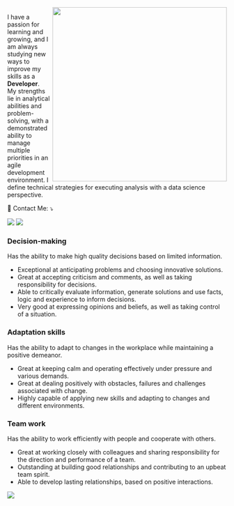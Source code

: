 <img src="https://raw.githubusercontent.com/MicaelliMedeiros/micaellimedeiros/master/image/computer-illustration.png" min-width="400px" max-width="400px" width="400px" align="right">

<p align="left"> 
  I have a passion for learning and growing, and I am always studying new ways to improve my skills as a <strong>Developer</strong>.<br>
  My strengths lie in analytical abilities and problem-solving, with a demonstrated ability to manage multiple priorities in an agile development environment.
  I define technical strategies for executing analysis with a data science perspective.

</p>

<p align="left">
  💌 Contact Me: ⤵️
</p>

<p align="left">
  <a href="#" alt="Gmail">
  <img src="https://img.shields.io/badge/-Gmail-FF0000?style=flat-square&labelColor=FF0000&logo=gmail&logoColor=white&link=[https://mail.google.com/mail/u/thaysazille@gmail.com]" /></a>

  <a href="#" alt="LinkedIn">
  <img src="https://img.shields.io/badge/-Linkedin-0e76a8?style=flat-square&logo=Linkedin&logoColor=white&link=[LINK-DO-SEU-LINKEDIN](https://www.linkedin.com/in/thaysazille/)" /></a>
</p>

### Decision-making
Has the ability to make high quality decisions based on limited information.
- Exceptional at anticipating problems and choosing innovative solutions.
- Great at accepting criticism and comments, as well as taking responsibility for decisions.
- Able to critically evaluate information, generate solutions and use facts, logic and experience to inform decisions.
- Very good at expressing opinions and beliefs, as well as taking control of a situation.

### Adaptation skills
Has the ability to adapt to changes in the workplace while maintaining a positive demeanor.
- Great at keeping calm and operating effectively under pressure and various demands.
- Great at dealing positively with obstacles, failures and challenges associated with change.
- Highly capable of applying new skills and adapting to changes and different environments.

### Team work
Has the ability to work efficiently with people and cooperate with others.
- Great at working closely with colleagues and sharing responsibility for the direction and performance of a team.
- Outstanding at building good relationships and contributing to an upbeat team spirit.
- Able to develop lasting relationships, based on positive interactions.

![](https://komarev.com/ghpvc/?username=ThaysaZille&color=blueviolet&style=plastic)


<!--
**ThaysaZille/ThaysaZille** is a ✨ _special_ ✨ repository because its `README.md` (this file) appears on your GitHub profile.

Here are some ideas to get you started:

- 🔭 I’m currently working on ...
- 🌱 I’m currently learning ...
- 👯 I’m looking to collaborate on ...
- 🤔 I’m looking for help with ...
- 💬 Ask me about ...
- 📫 How to reach me: ...
- 😄 Pronouns: ...
- ⚡ Fun fact: ...
-->
